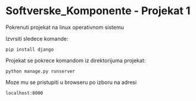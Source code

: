 # Softverske_Komponente - Projekat 1

Pokrenuti projekat na linux operativnom sistemu

Izvrsiti sledece komande:
```
pip install django

```
Projekat se pokrece komandom iz direktorijuma projekat:
```
python manage.py runserver
```

Moze mu se pristupiti u browseru po izboru na adresi
```
localhost:8000
```

